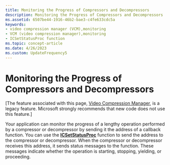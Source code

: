 ```yaml
---
title: Monitoring the Progress of Compressors and Decompressors
description: Monitoring the Progress of Compressors and Decompressors
ms.assetid: 6507be44-1916-46b2-bae3-c4fe633cdc5a
keywords:
- video compression manager (VCM),monitoring
- VCM (video compression manager),monitoring
- ICSetStatusProc function
ms.topic: concept-article
ms.date: 4/26/2023
ms.custom: UpdateFrequency5
---
```


# Monitoring the Progress of Compressors and Decompressors

\[The feature associated with this page, [Video Compression Manager](/windows/win32/multimedia/video-compression-manager), is a legacy feature. Microsoft strongly recommends that new code does not use this feature.\]

Your application can monitor the progress of a lengthy operation performed by a compressor or decompressor by sending it the address of a callback function. You can use the [**ICSetStatusProc**](/windows/desktop/api/Vfw/nf-vfw-icsetstatusproc) function to send the address to the compressor or decompressor. When the compressor or decompressor receives this address, it sends status messages to the function. These messages indicate whether the operation is starting, stopping, yielding, or proceeding.

 

 




